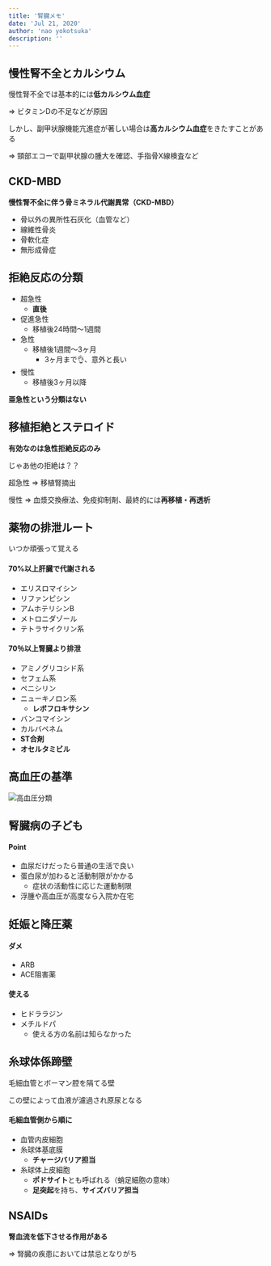```yaml
---
title: '腎臓メモ'
date: 'Jul 21, 2020'
author: 'nao yokotsuka'
description: ''
---
```


## 慢性腎不全とカルシウム

慢性腎不全では基本的には**低カルシウム血症**

 => ビタミンDの不足などが原因

しかし、副甲状腺機能亢進症が著しい場合は**高カルシウム血症**をきたすことがある

=> 頸部エコーで副甲状腺の腫大を確認、手指骨X線検査など

## CKD-MBD

**慢性腎不全に伴う骨ミネラル代謝異常（CKD-MBD）**

- 骨以外の異所性石灰化（血管など）
- 線維性骨炎
- 骨軟化症
- 無形成骨症

## 拒絶反応の分類

- 超急性
  - **直後**
- 促進急性
  - 移植後24時間〜1週間
- 急性
  - 移植後1週間〜3ヶ月
    - 3ヶ月まで👌、意外と長い
- 慢性
  - 移植後3ヶ月以降

**亜急性という分類はない**

## 移植拒絶とステロイド

**有効なのは急性拒絶反応のみ**

じゃあ他の拒絶は？？

超急性 => 移植腎摘出

慢性 => 血漿交換療法、免疫抑制剤、最終的には**再移植・再透析**

## 薬物の排泄ルート

いつか頑張って覚える

#### 70%以上肝臓で代謝される

- エリスロマイシン
- リファンピシン
- アムホテリシンB
- メトロニダゾール
- テトラサイクリン系

#### 70％以上腎臓より排泄

- アミノグリコシド系
- セフェム系
- ペニシリン
- ニューキノロン系
  - **レボフロキサシン**
- バンコマイシン
- カルバペネム
- **ST合剤**
- **オセルタミビル**

## 高血圧の基準

![高血圧分類](http://d280wcvpuqrtqr.cloudfront.net/20200722_100324.png)

## 腎臓病の子ども

#### Point

- 血尿だけだったら普通の生活で良い
- 蛋白尿が加わると活動制限がかかる
  - 症状の活動性に応じた運動制限
- 浮腫や高血圧が高度なら入院か在宅

## 妊娠と降圧薬

#### ダメ

- ARB
- ACE阻害薬

#### 使える

- ヒドララジン
- メチルドパ
  - 使える方の名前は知らなかった

## 糸球体係蹄壁

毛細血管とボーマン腔を隔てる壁

この壁によって血液が濾過され原尿となる

#### 毛細血管側から順に

- 血管内皮細胞
- 糸球体基底膜
  - **チャージバリア担当**
- 糸球体上皮細胞
  - **ポドサイト**とも呼ばれる（蛸足細胞の意味）
  - **足突起**を持ち、**サイズバリア担当**

## NSAIDs

**腎血流を低下させる作用がある**

=> 腎臓の疾患においては禁忌となりがち 

